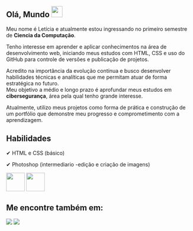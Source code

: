 <div style ="display inline">  

## Olá, Mundo <img width='30 ' height='30 ' src="https://github.com/user-attachments/assets/ec37864f-09ce-4d02-92e9-56b6ff5c6fb9" />

</div>


Meu nome é Letícia e atualmente estou ingressando no primeiro semestre de **Ciencia da Computação**.  

Tenho interesse em aprender e aplicar conhecimentos na área de desenvolvimento web, iniciando meus estudos com HTML, CSS e uso do GitHub para controle de versões e publicação de projetos.

Acredito na importância da evolução contínua e busco desenvolver habilidades técnicas e analíticas que me permitam atuar de forma estratégica no futuro.  
Meu objetivo a médio e longo prazo é aprofundar meus estudos em **cibersegurança**, área pela qual tenho grande interesse.

Atualmente, utilizo meus projetos como forma de prática e construção de um portfólio que demonstre meu progresso e comprometimento com a aprendizagem.

## Habilidades
✔ HTML e CSS (básico)

✔ Photoshop (intermediario -edição e criação de imagens)

<div style ="display inline">
  <img width='50 ' height='50 ' src="https://cdn.jsdelivr.net/gh/devicons/devicon@latest/icons/html5/html5-original.svg" />
<img width='50 ' height='50 ' src="https://cdn.jsdelivr.net/gh/devicons/devicon@latest/icons/photoshop/photoshop-original.svg" />


## Me encontre também em:

<a href="https://www.linkedin.com/in/leticia-ferraz-66936737a/" ><img src="https://img.shields.io/badge/linkedin-%230077B5.svg?style=for-the-badge&logo=linkedin&logoColor=white" /></a>
  <a href="https://github.com/LeticiaFerraz00" ><img src="https://img.shields.io/badge/github-%23121011.svg?style=for-the-badge&logo=github&logoColor=white" /></a>
  
